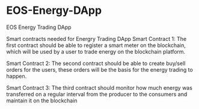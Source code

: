 # EOS-Energy-DApp
EOS Energy Trading DApp 

Smart contracts needed for Energry Trading DApp
Smart Contract 1:
The first contract should be able to register a smart meter on the blockchain, which will be used by a user to trade energy on the blockchain platform.

Smart Contract 2:
The second contract should be able to create buy/sell orders for the users, these orders will be the basis for the energy trading to happen.

Smart Contract 3:
The third contract should monitor how much energy was transferred on a regular interval from the producer to the consumers and maintain it on the blockchain
